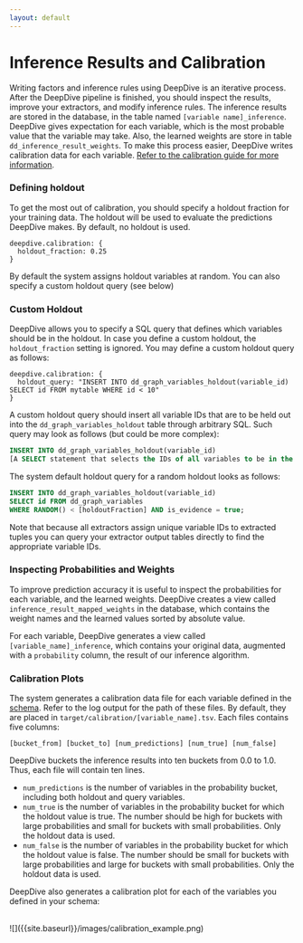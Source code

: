 ```yaml
---
layout: default
---
```


# Inference Results and Calibration

Writing factors and inference rules using DeepDive is an iterative process. After the DeepDive pipeline is finished, you should inspect the results, improve your extractors, and modify inference rules. The inference results are stored in the database, in the table named `[variable name]_inference`. DeepDive gives expectation for each variable, which is the most probable value that the variable may take. Also, the learned weights are store in table `dd_inference_result_weights`. To make this process easier, DeepDive writes calibration data for each variable. [Refer to the calibration guide for more information](/doc/general/calibration.html).

### Defining holdout

To get the most out of calibration, you should specify a holdout fraction for your training data. The holdout will be used to evaluate the predictions DeepDive makes. By default, no holdout is used.

    deepdive.calibration: {
      holdout_fraction: 0.25
    }

By default the system assigns holdout variables at random. You can also specify a custom holdout query (see below)


### Custom Holdout

DeepDive allows you to specify a SQL query that defines which variables should be in the holdout. In case you define a custom holdout, the `holdout_fraction` setting is ignored. You may define a custom holdout query as follows:

    deepdive.calibration: {
      holdout_query: "INSERT INTO dd_graph_variables_holdout(variable_id) SELECT id FROM mytable WHERE id < 10"
    }

A custom holdout query should insert all variable IDs that are to be held out into the `dd_graph_variables_holdout` table through arbitrary SQL. Such query may look as follows (but could be more complex):

```sql
INSERT INTO dd_graph_variables_holdout(variable_id)
[A SELECT statement that selects the IDs of all variables to be in the holdout]
```

The system default holdout query for a random holdout looks as follows:

```sql
INSERT INTO dd_graph_variables_holdout(variable_id)
SELECT id FROM dd_graph_variables
WHERE RANDOM() < [holdoutFraction] AND is_evidence = true;
```

Note that because all extractors assign unique variable IDs to extracted tuples you can query your extractor output tables directly to find the appropriate variable IDs. 


### Inspecting Probabilities and Weights

To improve prediction accuracy it is useful to inspect the probabilities for each variable, and the learned weights. DeepDive creates a view called `inference_result_mapped_weights` in the database, which contains the weight names and the learned values sorted by absolute value.

For each variable, DeepDive generates a view called `[variable_name]_inference`, which contains your original data, augmented with a `probability` column, the result of our inference algorithm.



### Calibration Plots

The system generates a calibration data file for each variable defined in the [schema](schema.html). Refer to the log output for the path of these files. By default, they are placed in `target/calibration/[variable_name].tsv`. Each files contains five columns:

    [bucket_from] [bucket_to] [num_predictions] [num_true] [num_false]

DeepDive buckets the inference results into ten buckets from 0.0 to 1.0. Thus, each file will contain ten lines.

  - `num_predictions` is the number of variables in the probability bucket, including both holdout and query variables.
  - `num_true` is the number of variables in the probability bucket for which the holdout value is true. The number should be high for buckets with large probabilities and small for buckets with small probabilities. Only the holdout data is used.
  - `num_false` is the number of variables in the probability bucket for which the holdout value is false. The number should be small for buckets with large probabilities and large for buckets with small probabilities. Only the holdout data is used.

DeepDive also generates a calibration plot for each of the variables you defined in your schema:

<br/>
![]({{site.baseurl}}/images/calibration_example.png)






